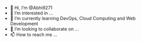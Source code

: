 - 👋 Hi, I’m @Abhi9271
- 👀 I’m interested in ...
- 🌱 I’m currently learning DevOps, Cloud Computing and Web Development
- 💞️ I’m looking to collaborate on ...
- 📫 How to reach me ...

<!---
Abhi9271/Abhi9271 is a ✨ special ✨ repository because its `README.md` (this file) appears on your GitHub profile.
You can click the Preview link to take a look at your changes.
--->
